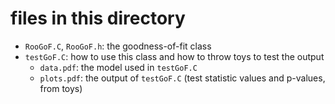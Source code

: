 # files in this directory
*  ``RooGoF.C``, ``RooGoF.h``: the goodness-of-fit class
* ``testGoF.C``: how to use this class and how to throw toys to test the output
   * ``data.pdf``: the model used in ``testGoF.C``
   * ``plots.pdf``: the output of ``testGoF.C`` (test statistic values and p-values, from toys)
